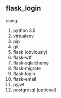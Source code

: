 ## flask_login 

using:
1. python 3.5
2. virtualenv
3. pip
4. git
5. flask (obviously)
6. flask-wtf
7. flask-sqlalchemy
8. flask-migrate
9. flask-login
10. flask-email
11. pyjwt
12. postgresql (optional)

